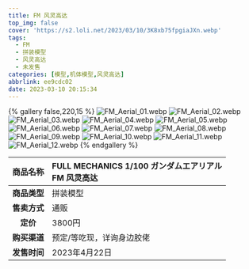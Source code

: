 ```yaml
---
title: FM 风灵高达
top_img: false
cover: 'https://s2.loli.net/2023/03/10/3K8xb75fpgiaJXn.webp'
tags:
  - FM
  - 拼装模型
  - 风灵高达
  - 未发售
categories: [模型,机体模型,风灵高达]
abbrlink: ee9cdc02
date: 2023-03-10 20:15:34
---
```


{% gallery false,220,15 %}
![FM_Aerial_01.webp](https://s2.loli.net/2023/03/10/nmdBzQVqZartwUx.webp)
![FM_Aerial_02.webp](https://s2.loli.net/2023/03/10/ANFoMchXbypKZIH.webp)
![FM_Aerial_03.webp](https://s2.loli.net/2023/03/10/puGr8iWx3g1qDNd.webp)
![FM_Aerial_04.webp](https://s2.loli.net/2023/03/10/8pF9TRuNA4OrjWI.webp)
![FM_Aerial_05.webp](https://s2.loli.net/2023/03/10/1SQzDMBkCqr9n4H.webp)
![FM_Aerial_06.webp](https://s2.loli.net/2023/03/10/kaiRGSLVEwp5JTb.webp)
![FM_Aerial_07.webp](https://s2.loli.net/2023/03/10/hg3ztC7Tr5GYxak.webp)
![FM_Aerial_08.webp](https://s2.loli.net/2023/03/10/UReZjSdgWF9My4r.webp)
![FM_Aerial_09.webp](https://s2.loli.net/2023/03/10/yW7tfAgODbHE6x1.webp)
![FM_Aerial_10.webp](https://s2.loli.net/2023/03/10/rDILTNg63sm8acJ.webp)
![FM_Aerial_11.webp](https://s2.loli.net/2023/03/10/q2MhD3Lc9vA1iHE.webp)
![FM_Aerial_12.webp](https://s2.loli.net/2023/03/10/3K8xb75fpgiaJXn.webp)
{% endgallery %}

| **商品名称** | FULL MECHANICS 1/100 ガンダムエアリアル<br>FM 风灵高达 |
|:---:|:---|
| **商品类型** | 拼装模型 |
| **售卖方式** | 通贩 |
| **定价** | 3800円 |
| **购买渠道** | 预定/等吃现，详询身边胶佬 |
| **发售时间** | 2023年4月22日 |